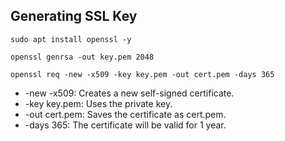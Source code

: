 ## Generating SSL Key

```sudo apt update
sudo apt install openssl -y
````

``` 
openssl genrsa -out key.pem 2048 
```

```
openssl req -new -x509 -key key.pem -out cert.pem -days 365
```

* -new -x509: Creates a new self-signed certificate.
* -key key.pem: Uses the private key.
* -out cert.pem: Saves the certificate as cert.pem.
* -days 365: The certificate will be valid for 1 year.